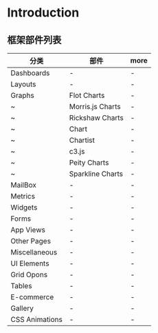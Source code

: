 # Introduction

## 框架部件列表

| 分类             | 部件               | more |
|----------------|------------------|------|
| Dashboards     | -                | -    |
| Layouts        | -                | -    |
| Graphs         | Flot Charts      | -    |
| ~              | Morris.js Charts | -    |
| ~              | Rickshaw Charts  | -    |
| ~              | Chart            | -    |
| ~              | Chartist         | -    |
| ~              | c3.js            | -    |
| ~              | Peity Charts     | -    |
| ~              | Sparkline Charts | -    |
| MailBox        | -                | -    |
| Metrics        | -                | -    |
| Widgets        | -                | -    |
| Forms          | -                | -    |
| App Views      | -                | -    |
| Other Pages    | -                | -    |
| Miscellaneous  | -                | -    |
| UI Elements    | -                | -    |
| Grid Opons     | -                | -    |
| Tables         | -                | -    |
| E-commerce     | -                | -    |
| Gallery        | -                | -    |
| CSS Animations | -                | -    |

